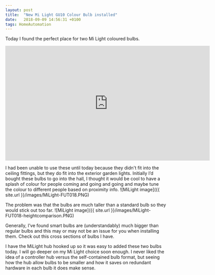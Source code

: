 ```yaml
---
layout: post
title:  "New Mi Light GU10 Colour Bulb installed"
date:   2018-09-09 14:56:31 +0100
tags: HomeAutomation
---
```


Today I found the perfect place for two Mi Light coloured bulbs.
<iframe width="640" height="360" src="https://www.youtube.com/embed/F4MVav4Dlac" frameborder="0" allow="autoplay; encrypted-media" allowfullscreen></iframe>

I had been unable to use these until today because they didn't fit into the ceiling fittings, but they do fit into the exterior garden lights. Initially I’d bought these bulbs to go into the hall, I thought it would be cool to have a splash of colour for people coming and going and going and maybe tune the colour to different people based on proximity info. ![MiLight image]({{ site.url }}/images/MiLight-FUT018.PNG)

The problem was that the bulbs are much taller than a standard bulb so they would stick out too far. ![MiLight image]({{ site.url }}/images/MiLight-FUT018-heightcomparison.PNG)

Generally, I’ve found smart bulbs are (understandably) much bigger than regular bulbs and this may or may not be an issue for you when installing them. Check out this cross sections of bulbs I have.

I have the MiLight hub hooked up so it was easy to added these two bulbs today. I will go deeper on my Mi Light choice soon enough. I never liked the idea of a controller hub versus the self-contained bulb format, but seeing how the hub allow bulbs to be smaller and how it saves on redundant hardware in each bulb it does make sense.
